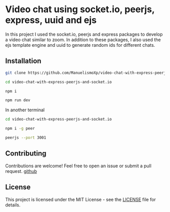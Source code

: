 # Video chat using socket.io, peerjs, express, uuid and ejs

In this project I used the socket.io, peerjs and express packages to develop a video chat similar to zoom. 
In addition to these packages, 
I also used the ejs template engine and uuid to generate random ids for different chats.

## Installation

```bash
git clone https://github.com/ManuelismoXp/video-chat-with-express-peerjs-and-socket.io.git

cd video-chat-with-express-peerjs-and-socket.io

npm i

npm run dev
```

In another terminal 

```bash
cd video-chat-with-express-peerjs-and-socket.io

npm i -g peer

peerjs --port 3001
```

## Contributing

Contributions are welcome! Feel free to open an issue or submit a pull request. [github](https://github.com/ManuelismoXp/video-chat-with-express-peerjs-and-socket.io.git)


## License

This project is licensed under the MIT License - see the [LICENSE](https://opensource.org/license/mit/) file for details.